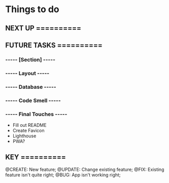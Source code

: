 # Things to do

## NEXT UP ==========

## FUTURE TASKS ==========

### ----- [Section] -----

### ----- Layout -----

### ----- Database -----

### ----- Code Smell -----

### ----- Final Touches -----

- Fill out README
- Create Favicon
- Lighthouse
- PWA?

## KEY ==========

@CREATE: New feature;
@UPDATE: Change existing feature;
@FIX: Existing feature isn't quite right;
@BUG: App isn't working right;
